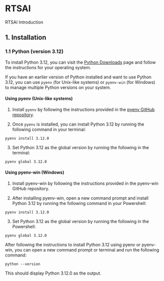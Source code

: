 # RTSAI

RTSAI Introduction

## 1. Installation

### 1.1 Python (version 3.12)

To install Python 3.12, you can visit the [Python Downloads](https://www.python.org/downloads/) page and follow the instructions for your operating system.

If you have an earlier version of Python installed and want to use Python 3.12, you can use `pyenv` (for Unix-like systems) or `pyenv-win` (for Windows) to manage multiple Python versions on your system.

#### Using pyenv (Unix-like systems)

1. Install `pyenv` by following the instructions provided in the [pyenv GitHub repository](https://github.com/pyenv/pyenv#installation).

2. Once `pyenv` is installed, you can install Python 3.12 by running the following command in your terminal: 

```pyenv install 3.12.0```

3. Set Python 3.12 as the global version by running the following in the terminal:

```pyenv global 3.12.0```

#### Using pyenv-win (Windows)

1. Install pyenv-win by following the instructions provided in the pyenv-win GitHub repository.

2. After installing pyenv-win, open a new command prompt and install Python 3.12 by running the following command in your Powershell:

```pyenv install 3.12.0```

3. Set Python 3.12 as the global version by running the following in the Powershell:

```pyenv global 3.12.0```

After following the instructions to install Python 3.12 using pyenv or pyenv-win, you can open a new command prompt or terminal and run the following command: 

```python --version```

This should  display Python 3.12.0 as the output. 

